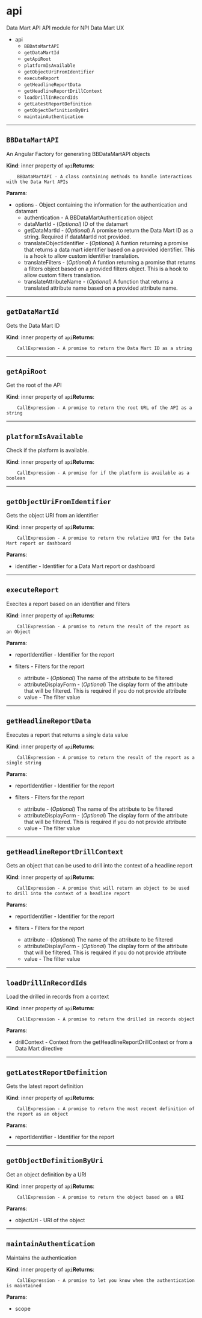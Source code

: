# api
Data Mart APIAPI module for NPI Data Mart UX

* api
    * `BBDataMartAPI`
    * `getDataMartId`
    * `getApiRoot`
    * `platformIsAvailable`
    * `getObjectUriFromIdentifier`
    * `executeReport`
    * `getHeadlineReportData`
    * `getHeadlineReportDrillContext`
    * `loadDrillInRecordIds`
    * `getLatestReportDefinition`
    * `getObjectDefinitionByUri`
    * `maintainAuthentication`
    
---
## `BBDataMartAPI`
An Angular Factory for generating BBDataMartAPI objects

**Kind**: inner property of `api`**Returns**:
    
        BBDataMartAPI - A class containing methods to handle interactions with the Data Mart APIs


**Params**:

* options - Object containing the information for the authentication and datamart
    * authentication - A BBDataMartAuthentication object
    * dataMartId - (_Optional_) ID of the datamart
    * getDataMartId - (_Optional_) A promise to return the Data Mart ID as a string. Required if dataMartId not provided.
    * translateObjectIdentifier - (_Optional_) A funtion returning a promise that returns a data mart identifier based on a provided identifier.  This is a hook to allow custom identifier translation.
    * translateFilters - (_Optional_) A funtion returning a promise that returns a filters object based on a provided filters object.  This is a hook to allow custom filters translation.
    * translateAttributeName - (_Optional_) A function that returns a translated attribute name based on a provided attribute name.
    
    


---
## `getDataMartId`
Gets the Data Mart ID

**Kind**: inner property of `api`**Returns**:
    
        CallExpression - A promise to return the Data Mart ID as a string


---
## `getApiRoot`
Get the root of the API

**Kind**: inner property of `api`**Returns**:
    
        CallExpression - A promise to return the root URL of the API as a string


---
## `platformIsAvailable`
Check if the platform is available.

**Kind**: inner property of `api`**Returns**:
    
        CallExpression - A promise for if the platform is available as a boolean


---
## `getObjectUriFromIdentifier`
Gets the object URI from an identifier

**Kind**: inner property of `api`**Returns**:
    
        CallExpression - A promise to return the relative URI for the Data Mart report or dashboard


**Params**:

* identifier - Identifier for a Data Mart report or dashboard
    
    


---
## `executeReport`
Execites a report based on an identifier and filters

**Kind**: inner property of `api`**Returns**:
    
        CallExpression - A promise to return the result of the report as an Object


**Params**:

* reportIdentifier - Identifier for the report
    
    

* filters - Filters for the report
    * attribute - (_Optional_) The name of the attribute to be filtered
    * attributeDisplayForm - (_Optional_) The display form of the attribute that will be filtered. This is required if you do not provide attribute
    * value - The filter value
    
    


---
## `getHeadlineReportData`
Executes a report that returns a single data value

**Kind**: inner property of `api`**Returns**:
    
        CallExpression - A promise to return the result of the report as a single string


**Params**:

* reportIdentifier - Identifier for the report
    
    

* filters - Filters for the report
    * attribute - (_Optional_) The name of the attribute to be filtered
    * attributeDisplayForm - (_Optional_) The display form of the attribute that will be filtered. This is required if you do not provide attribute
    * value - The filter value
    
    


---
## `getHeadlineReportDrillContext`
Gets an object that can be used to drill into the context of a headline report

**Kind**: inner property of `api`**Returns**:
    
        CallExpression - A promise that will return an object to be used to drill into the context of a headline report


**Params**:

* reportIdentifier - Identifier for the report
    
    

* filters - Filters for the report
    * attribute - (_Optional_) The name of the attribute to be filtered
    * attributeDisplayForm - (_Optional_) The display form of the attribute that will be filtered. This is required if you do not provide attribute
    * value - The filter value
    
    


---
## `loadDrillInRecordIds`
Load the drilled in records from a context

**Kind**: inner property of `api`**Returns**:
    
        CallExpression - A promise to return the drilled in records object


**Params**:

* drillContext - Context from the getHeadlineReportDrillContext or from a Data Mart directive
    
    


---
## `getLatestReportDefinition`
Gets the latest report definition

**Kind**: inner property of `api`**Returns**:
    
        CallExpression - A promise to return the most recent definition of the report as an object


**Params**:

* reportIdentifier - Identifier for the report
    
    


---
## `getObjectDefinitionByUri`
Get an object definition by a URI

**Kind**: inner property of `api`**Returns**:
    
        CallExpression - A promise to return the object based on a URI


**Params**:

* objectUri - URI of the object
    
    


---
## `maintainAuthentication`
Maintains the authentication

**Kind**: inner property of `api`**Returns**:
    
        CallExpression - A promise to let you know when the authentication is maintained


**Params**:

* scope
    
    


